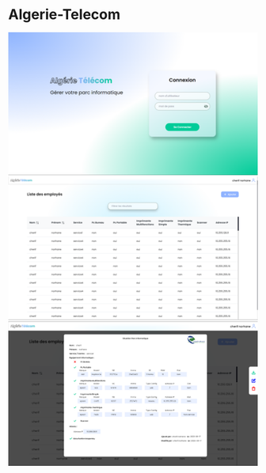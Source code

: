 # Algerie-Telecom

![movies](app/src/Assets/AT1.png)
![movies](app/src/Assets/AT2.png)
![movies](app/src/Assets/AT3.png)
